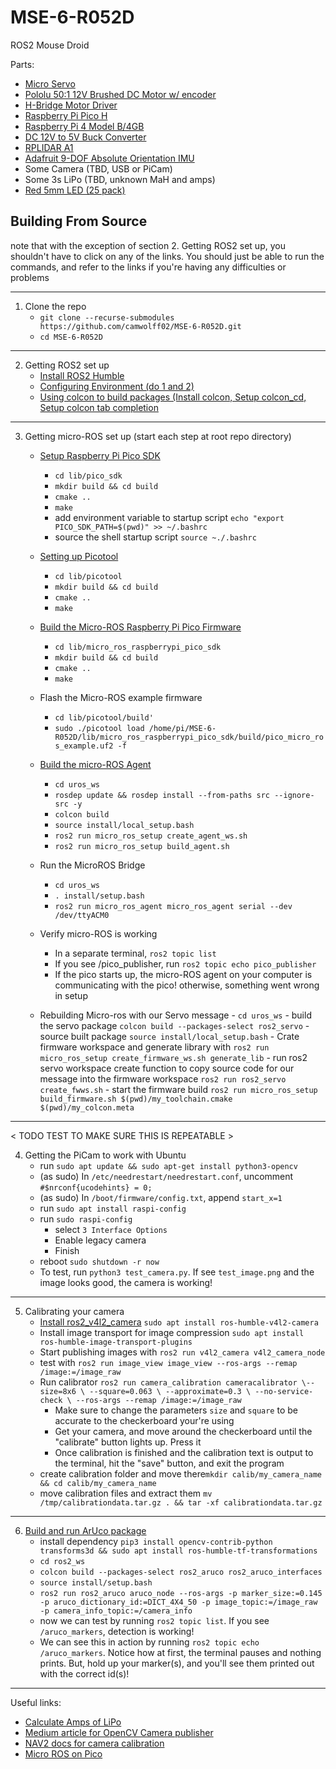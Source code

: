 # MSE-6-R052D
ROS2 Mouse Droid

Parts:
- [Micro Servo](https://www.pishop.us/product/micro-servo-sg92r/)
- [Pololu 50:1 12V Brushed DC Motor w/ encoder](https://www.pololu.com/product/4753)
- [H-Bridge Motor Driver](https://www.pishop.us/product/hw-095a-l298-stepper-motor-driver-module-dc-dual-h-bridge/)
- [Raspberry Pi Pico H](https://www.pishop.us/product/raspberry-pi-pico-h-pre-soldered-headers/)
- [Raspberry Pi 4 Model B/4GB](https://www.pishop.us/product/raspberry-pi-4-model-b-4gb/)
- [DC 12V to 5V Buck Converter](https://www.pishop.us/product/dc-dc-12v-to-3-3v-5v-12v-power-module-multi-output-voltage-conversion/)
- [RPLIDAR A1](https://www.adafruit.com/product/4010)
- [Adafruit 9-DOF Absolute Orientation IMU](https://www.pishop.us/product/adafruit-9-dof-absolute-orientation-imu-fusion-breakout-bno055/)
- Some Camera (TBD, USB or PiCam)
- Some 3s LiPo (TBD, unknown MaH and amps)
- [Red 5mm LED (25 pack)](https://www.pishop.us/product/super-bright-red-5mm-led-25-pack/)






## Building From Source 
      
note that with the exception of section 2. Getting ROS2 set up, you shouldn't have to click on any of the links. You should just be able to run the commands, and refer to the links if you're having any difficulties or problems

--------------------------------------------------------------------------------------------------------------------------------------------
1. Clone the repo
      - `git clone --recurse-submodules https://github.com/camwolff02/MSE-6-R052D.git`
      - `cd MSE-6-R052D`
   
--------------------------------------------------------------------------------------------------------------------------------------------
2. Getting ROS2 set up
      - [Install ROS2 Humble](https://docs.ros.org/en/humble/Installation/Ubuntu-Install-Debians.html)
      - [Configuring Environment (do 1 and 2)](https://docs.ros.org/en/humble/Tutorials/Beginner-CLI-Tools/Configuring-ROS2-Environment.html)
      - [Using colcon to build packages (Install colcon, Setup colcon_cd, Setup colcon tab completion](https://docs.ros.org/en/humble/Tutorials/Beginner-Client-Libraries/Colcon-Tutorial.html#)

--------------------------------------------------------------------------------------------------------------------------------------------
3. Getting micro-ROS set up (start each step at root repo directory)
      - [Setup Raspberry Pi Pico SDK](https://github.com/raspberrypi/pico-sdk)
        - `cd lib/pico_sdk`
        - `mkdir build && cd build`
        - `cmake ..`
        - `make`
        - add environment variable to startup script `echo "export PICO_SDK_PATH=$(pwd)" >> ~/.bashrc`
        - source the shell startup script `source ~./.bashrc`

      - [Setting up Picotool](https://github.com/raspberrypi/picotool)
        - `cd lib/picotool`
        - `mkdir build && cd build`
        - `cmake ..`
        - `make`

      - [Build the Micro-ROS Raspberry Pi Pico Firmware](https://github.com/micro-ROS/micro_ros_raspberrypi_pico_sdk)
        - `cd lib/micro_ros_raspberrypi_pico_sdk`
        - `mkdir build && cd build`
        - `cmake ..`
        - `make`
      
      - Flash the Micro-ROS example firmware
        - `cd lib/picotool/build'` 
        - `sudo ./picotool load /home/pi/MSE-6-R052D/lib/micro_ros_raspberrypi_pico_sdk/build/pico_micro_ros_example.uf2 -f`
      
      - [Build the micro-ROS Agent](https://github.com/micro-ROS/micro_ros_setup/tree/humble#building)
        - `cd uros_ws`
        - `rosdep update && rosdep install --from-paths src --ignore-src -y`
        - `colcon build`
        - `source install/local_setup.bash`
        - `ros2 run micro_ros_setup create_agent_ws.sh`
        - `ros2 run micro_ros_setup build_agent.sh`

      - Run the MicroROS Bridge
        - `cd uros_ws`
        - `. install/setup.bash`
        - `ros2 run micro_ros_agent micro_ros_agent serial --dev /dev/ttyACM0`
   
      - Verify micro-ROS is working
        - In a separate terminal, `ros2 topic list`
        - If you see /pico_publisher, run `ros2 topic echo pico_publisher`
        - If the pico starts up, the micro-ROS agent on your computer is communicating with the pico! otherwise, something went wrong in setup

      - Rebuilding Micro-ros with our Servo message
            - `cd uros_ws`
            - build the servo package `colcon build --packages-select ros2_servo`
            - source built package `source install/local_setup.bash`
            - Crate firmware workspace and generate library with `ros2 run micro_ros_setup create_firmware_ws.sh generate_lib`
            - run ros2 servo workspace create function to copy source code for our message into the firmware workspace `ros2 run ros2_servo create_fwws.sh`
            - start the firmware build `ros2 run micro_ros_setup build_firmware.sh $(pwd)/my_toolchain.cmake $(pwd)/my_colcon.meta`
      

--------------------------------------------------------------------------------------------------------------------------------------------
< TODO TEST TO MAKE SURE THIS IS REPEATABLE >

4. Getting the PiCam to work with Ubuntu
      - run `sudo apt update && sudo apt-get install python3-opencv`
      - (as sudo) In `/etc/needrestart/needrestart.conf`, uncomment `#$nrconf{ucodehints} = 0;`
      - (as sudo) In `/boot/firmware/config.txt`, append `start_x=1`
      - run `sudo apt install raspi-config`
      - run `sudo raspi-config`
        - select `3 Interface Options`
        - Enable legacy camera
        - Finish
      - reboot `sudo shutdown -r now`
      - To test, run `python3 test_camera.py`. If see `test_image.png` and the image looks good, the camera is working!

--------------------------------------------------------------------------------------------------------------------------------------------
5. Calibrating your camera
      - [Install ros2_v4l2_camera](https://github.com/tier4/ros2_v4l2_camera) `sudo apt install ros-humble-v4l2-camera`
      - Install image transport for image compression `sudo apt install ros-humble-image-transport-plugins`
      - Start publishing images with `ros2 run v4l2_camera v4l2_camera_node`
      - test with `ros2 run image_view image_view --ros-args --remap /image:=/image_raw`
      - Run calibrator `ros2 run camera_calibration cameracalibrator \--size=8x6 \ --square=0.063 \ --approximate=0.3 \ --no-service-check \ --ros-args --remap /image:=/image_raw`
        - Make sure to change the parameters `size` and `square` to be accurate to the checkerboard your're using
        - Get your camera, and move around the checkerboard until the "calibrate" button lights up. Press it
        - Once calibration is finished and the calibration text is output to the terminal, hit the "save" button, and exit the program 
      - create calibration folder and move there`mkdir calib/my_camera_name && cd calib/my_camera_name`
      - move calibration files and extract them `mv /tmp/calibrationdata.tar.gz . && tar -xf calibrationdata.tar.gz`
   
--------------------------------------------------------------------------------------------------------------------------------------------
6. [Build and run ArUco package](https://github.com/JMU-ROBOTICS-VIVA/ros2_aruco/tree/opencv_4.7)
      - install dependency `pip3 install opencv-contrib-python transforms3d && sudo apt install ros-humble-tf-transformations`
      - `cd ros2_ws`
      - `colcon build --packages-select ros2_aruco ros2_aruco_interfaces`
      - `source install/setup.bash`
      - `ros2 run ros2_aruco aruco_node --ros-args -p marker_size:=0.145 -p aruco_dictionary_id:=DICT_4X4_50 -p image_topic:=/image_raw -p camera_info_topic:=/camera_info`
      - now we can test by running `ros2 topic list`. If you see `/aruco_markers`, detection is working!
      - We can see this in action by running `ros2 topic echo /aruco_markers`. Notice how at first, the terminal pauses and nothing prints. But, hold up your marker(s), and you'll see them printed out with the correct id(s)!
--------------------------------------------------------------------------------------------------------------------------------------------


Useful links:
- [Calculate Amps of LiPo](https://www.rogershobbycenter.com/lipoguide/)
- [Medium article for OpenCV Camera publisher](https://jeffzzq.medium.com/ros2-image-pipeline-tutorial-3b18903e7329)
- [NAV2 docs for camera calibration](https://navigation.ros.org/tutorials/docs/camera_calibration.html)
- [Micro ROS on Pico](https://www.youtube.com/playlist?list=PLspDyukWAtRU6CExohVFg07T98ssxdqy1)

